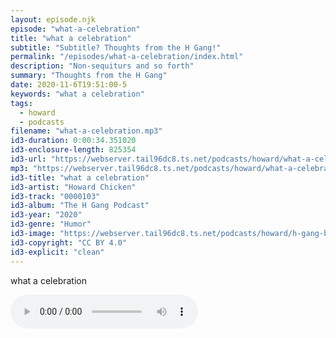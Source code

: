 ```yaml
---
layout: episode.njk
episode: "what-a-celebration"
title: "what a celebration"
subtitle: "Subtitle? Thoughts from the H Gang!"
permalink: "/episodes/what-a-celebration/index.html"
description: "Non-sequiturs and so forth"
summary: "Thoughts from the H Gang"
date: 2020-11-6T19:51:00-5
keywords: "what a celebration"
tags:
  - howard
  - podcasts
filename: "what-a-celebration.mp3"
id3-duration: 0:00:34.351020
id3-enclosure-length: 825354
id3-url: "https://webserver.tail96dc8.ts.net/podcasts/howard/what-a-celebration.mp3"
mp3: "https://webserver.tail96dc8.ts.net/podcasts/howard/what-a-celebration.mp3"
id3-title: "what a celebration"
id3-artist: "Howard Chicken"
id3-track: "0000103"
id3-album: "The H Gang Podcast"
id3-year: "2020"
id3-genre: "Humor"
id3-image: "https://webserver.tail96dc8.ts.net/podcasts/howard/h-gang-bold.jpg"
id3-copyright: "CC BY 4.0"
id3-explicit: "clean"
---
```

what a celebration

<audio controls>
  <source src="https://webserver.tail96dc8.ts.net/podcasts/howard/what-a-celebration.mp3">
</audio>

